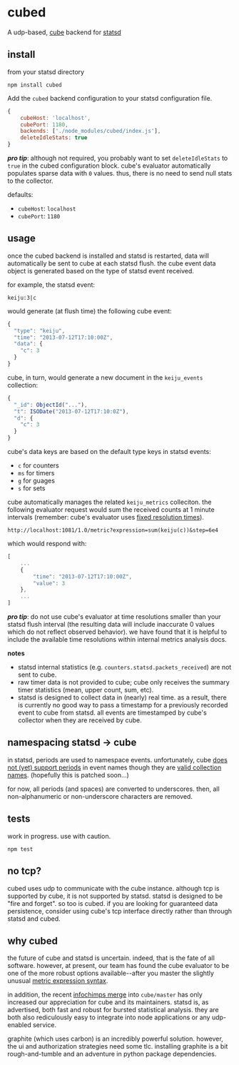 cubed
=====

A udp-based, [cube](https://github.com/square/cube) backend for [statsd](https://github.com/etsy/statsd)


## install

from your statsd directory

```
npm install cubed
```

Add the `cubed` backend configuration to your statsd configuration file. 

```javascript
{
    cubeHost: 'localhost',
    cubePort: 1180,
    backends: ['./node_modules/cubed/index.js'],
    deleteIdleStats: true
}
```

***pro tip***: although not required, you probably want to set `deleteIdleStats` to `true` in the cubed configuration block. cube's evaluator automatically populates sparse data with `0` values. thus, there is no need to send null stats to the collector.

defaults:
- `cubeHost`: `localhost`
- `cubePort`: `1180`


## usage

once the cubed backend is installed and statsd is restarted, data will automatically be sent to cube at each statsd flush. the cube event data object is generated based on the type of statsd event received.

for example, the statsd event:

```
keiju:3|c
```

would generate (at flush time) the following cube event:

```javascript
{
  "type": "keiju",
  "time": "2013-07-12T17:10:00Z",
  "data": {
    "c": 3
  }
}
```

cube, in turn, would generate a new document in the `keiju_events` collection:

```javascript
{
  "_id": ObjectId("..."),
  "t": ISODate("2013-07-12T17:10:0Z"),
  "d": {
    "c": 3
  }
}
```

cube's data keys are based on the default type keys in statsd events:
- `c` for counters
- `ms` for timers
- `g` for guages
- `s` for sets

cube automatically manages the related `keiju_metrics` colleciton. the following evaluator request would sum the received counts at 1 minute intervals (remember: cube's evaluator uses [fixed resolution times](https://github.com/square/cube/wiki/Evaluator)).

```
http://localhost:1081/1.0/metric?expression=sum(keiju(c))&step=6e4
```

which would respond with:

```javascript
[
    ...
    {
        "time": "2013-07-12T17:10:00Z",
        "value": 3
    },
    ...
]
```

***pro tip***: do not use cube's evaluator at time resolutions smaller than your statsd flush interval (the resulting data will include inaccurate 0 values which do not reflect observed behavior). we have found that it is helpful to include the available time resolutions within internal metrics analysis docs.

**notes**
- statsd internal statistics (e.g. `counters.statsd.packets_received`) are not sent to cube.
- raw timer data is not provided to cube; cube only receives the summary timer statistics (mean, upper count, sum, etc).
- statsd is designed to collect data in (nearly) real time. as a result, there is currently no good way to pass a timestamp for a previously recorded event to cube from statsd. all events are timestamped by cube's collector when they are received by cube.


## namespacing statsd -> cube

in statsd, periods are used to namespace events. unfortunately, cube [does not (yet) support periods](https://github.com/square/cube/issues/95) in event names though they are [valid collection names](http://docs.mongodb.org/manual/faq/developers/). (hopefully this is patched soon...)

for now, all periods (and spaces) are converted to underscores. then, all non-alphanumeric or non-underscore characters are removed.


## tests

work in progress. use with caution.

```
npm test
```


## no tcp?

cubed uses udp to communicate with the cube instance. although tcp is supported by cube, it is not supported by statsd. statsd is designed to be "fire and forget". so too is cubed. if you are looking for guaranteed data persistence, consider using cube's tcp interface directly rather than through statsd and cubed.


## why cubed

the future of cube and statsd is uncertain. indeed, that is the fate of all software. however, at present, our team has found the cube evaluator to be one of the more robust options available--after you master the slightly unusual [metric expression syntax](https://github.com/square/cube/wiki/Queries#wiki-metric). 

in addition, the recent [infochimps merge](https://github.com/square/cube/pull/129) into `cube/master` has only increased our appreciation for cube and its maintainers. statsd is, as advertised, both fast and robust for bursted statistical analysis. they are both also rediculously easy to integrate into node applications or any udp-enabled service.

graphite (which uses carbon) is an incredibly powerful solution. however, the ui and authorization strategies need some tlc. installing graphite is a bit rough-and-tumble and an adventure in python package dependencies.
